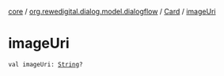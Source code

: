 [core](../../index.md) / [org.rewedigital.dialog.model.dialogflow](../index.md) / [Card](index.md) / [imageUri](./image-uri.md)

# imageUri

`val imageUri: `[`String`](https://kotlinlang.org/api/latest/jvm/stdlib/kotlin/-string/index.html)`?`